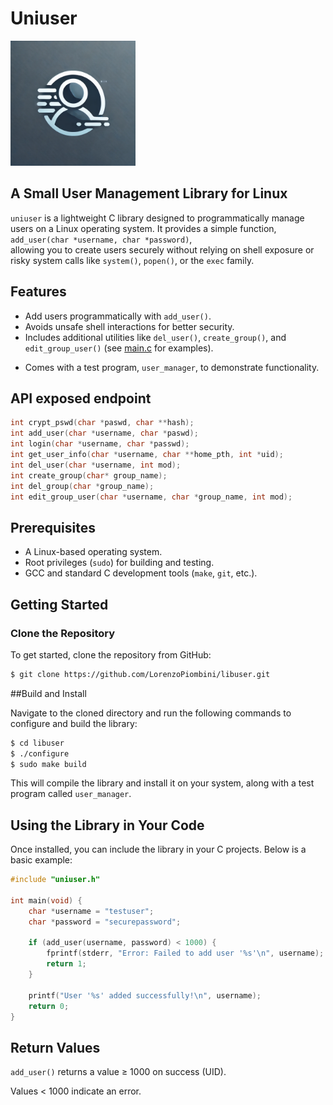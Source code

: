 # Uniuser
<p>
  <img src="./logo.png" width="200">
</p>

## A Small User Management Library for Linux

`uniuser` is a lightweight C library designed to programmatically manage users on a Linux operating system. It provides a simple function, `add_user(char *username, char *password)`,  
allowing you to create users securely without relying on shell exposure or risky system calls like `system()`, `popen()`, or the `exec` family.

## Features
- Add users programmatically with `add_user()`.
- Avoids unsafe shell interactions for better security.
- Includes additional utilities like `del_user()`, `create_group()`, and `edit_group_user()` (see [main.c] for examples).

[main.c]: src/main.c 
- Comes with a test program, `user_manager`, to demonstrate functionality.


## API exposed endpoint

```c
int crypt_pswd(char *paswd, char **hash);
int add_user(char *username, char *paswd);
int login(char *username, char *passwd);
int get_user_info(char *username, char **home_pth, int *uid);
int del_user(char *username, int mod);
int create_group(char* group_name);
int del_group(char *group_name);
int edit_group_user(char *username, char *group_name, int mod);
```

## Prerequisites
- A Linux-based operating system.
- Root privileges (`sudo`) for building and testing.
- GCC and standard C development tools (`make`, `git`, etc.).

## Getting Started

### Clone the Repository
To get started, clone the repository from GitHub:

```bash
$ git clone https://github.com/LorenzoPiombini/libuser.git
```


##Build and Install

Navigate to the cloned directory and run the following commands to configure and build the library:

```bash
$ cd libuser
$ ./configure
$ sudo make build
```

This will compile the library and install it on your system, along with a test program called `user_manager`.

## Using the Library in Your Code

Once installed, you can include the library in your C projects. Below is a basic example:

```c    
#include "uniuser.h"

int main(void) {
    char *username = "testuser";
    char *password = "securepassword";

    if (add_user(username, password) < 1000) {
        fprintf(stderr, "Error: Failed to add user '%s'\n", username);
        return 1;
    }

    printf("User '%s' added successfully!\n", username);
    return 0;
}
```

## Return Values

`add_user()` returns a value ≥ 1000 on success (UID).

Values < 1000 indicate an error.


